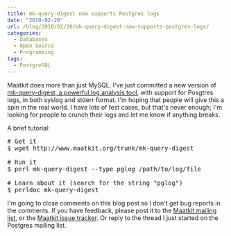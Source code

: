 ```yaml
---
title: mk-query-digest now supports Postgres logs
date: "2010-02-20"
url: /blog/2010/02/20/mk-query-digest-now-supports-postgres-logs/
categories:
  - Databases
  - Open Source
  - Programming
tags:
  - PostgreSQL
---
```

Maatkit does more than just MySQL. I've just committed a new version of [mk-query-digest, a powerful log analysis tool](http://www.maatkit.org/doc/mk-query-digest.html), with support for Posgtres logs, in both syslog and stderr format. I'm hoping that people will give this a spin in the real world. I have lots of test cases, but that's never enough; I'm looking for people to crunch their logs and let me know if anything breaks.

A brief tutorial:

<pre>
# Get it
$ wget http://www.maatkit.org/trunk/mk-query-digest

# Run it
$ perl mk-query-digest --type pglog /path/to/log/file

# Learn about it (search for the string "pglog")
$ perldoc mk-query-digest
</pre>

I'm going to close comments on this blog post so I don't get bug reports in the comments. If you have feedback, please post it to the [Maatkit mailing list](http://groups.google.com/group/maatkit-discuss), or the [Maatkit issue tracker](http://code.google.com/p/maatkit/issues/list). Or reply to the thread I just started on the Postgres mailing list.


